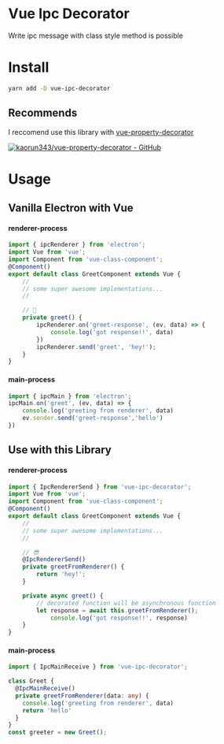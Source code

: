 # Vue Ipc Decorator
Write ipc message with class style method is possible

# Install
```bash
yarn add -D vue-ipc-decorator
```

## Recommends
I reccomend use this library with [vue-property-decorator](https://github.com/kaorun343/vue-property-decorator)

[![kaorun343/vue-property-decorator - GitHub](https://gh-card.dev/repos/kaorun343/vue-property-decorator.svg)](https://github.com/kaorun343/vue-property-decorator)

# Usage
## Vanilla Electron with Vue
#### renderer-process
```ts
import { ipcRenderer } from 'electron';
import Vue from 'vue';
import Component from 'vue-class-component';
@Component()
export default class GreetComponent extends Vue {
    //
    // some super awesome implementations...
    //

    // 🤔
    private greet() {
        ipcRenderer.on('greet-response', (ev, data) => {
            console.log('got response!!', data)
        })
        ipcRenderer.send('greet', 'hey!');
    }
}
```
#### main-process
```ts
import { ipcMain } from 'electron';
ipcMain.on('greet', (ev, data) => {
    console.log('greeting from renderer', data)
    ev.sender.send('greet-response','hello')
})
```

## Use with this Library
#### renderer-process
```ts
import { IpcRendererSend } from 'vue-ipc-decorator';
import Vue from 'vue';
import Component from 'vue-class-component';
@Component()
export default class GreetComponent extends Vue {
    //
    // some super awesome implementations...
    //

    // 😎
    @IpcRendererSend()
    private greetFromRenderer() {
        return 'hey!';
    }

    private async greet() {
        // decorated function will be asynchronous function
        let response = await this.greetFromRenderer();
            console.log('got response!!', response)
    }
}
```
#### main-process
```ts
import { IpcMainReceive } from 'vue-ipc-decorator';

class Greet {
  @IpcMainReceive()
  private greetFromRenderer(data: any) {
    console.log('greeting from renderer', data)
    return 'hello'
  }
}
const greeter = new Greet();
```